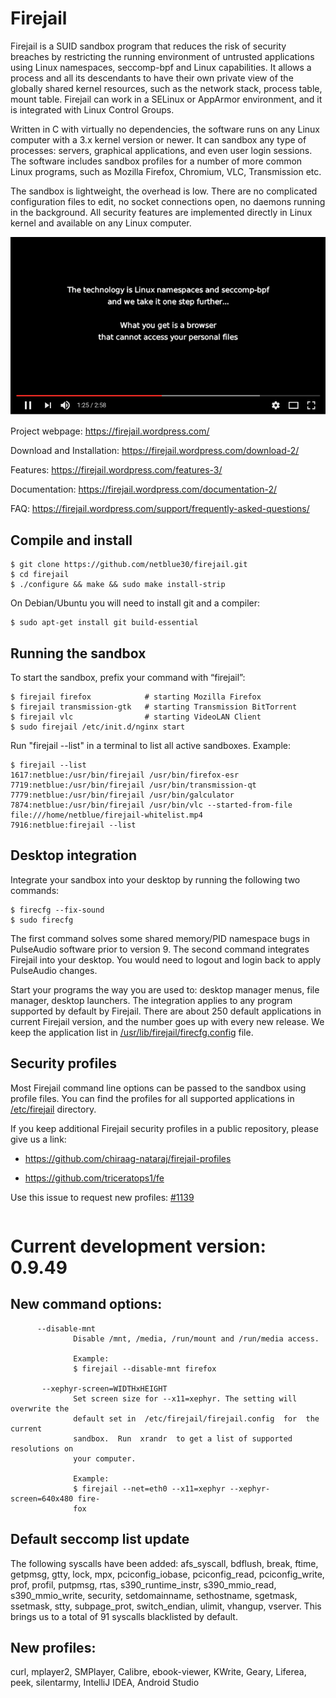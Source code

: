 # Firejail

Firejail is a SUID sandbox program that reduces the risk of security breaches by restricting
the running environment of untrusted applications using Linux namespaces, seccomp-bpf
and Linux capabilities. It allows a process and all its descendants to have their own private
view of the globally shared kernel resources, such as the network stack, process table, mount table.
Firejail can work in a SELinux or AppArmor environment, and it is integrated with Linux Control Groups.

Written in C with virtually no dependencies, the software runs on any Linux computer with a 3.x kernel
version or newer. It can sandbox any type of processes: servers, graphical applications, and even
user login sessions. The software includes sandbox profiles for a number of more common Linux programs,
such as Mozilla Firefox, Chromium, VLC, Transmission etc.

The sandbox is lightweight, the overhead is low. There are no complicated configuration files to edit,
no socket connections open, no daemons running in the background. All security features are
implemented directly in Linux kernel and available on any Linux computer. 

[![About Firejail](video.png)](http://www.youtube.com/watch?v=Yk1HVPOeoTc)


Project webpage: https://firejail.wordpress.com/

Download and Installation: https://firejail.wordpress.com/download-2/

Features: https://firejail.wordpress.com/features-3/

Documentation: https://firejail.wordpress.com/documentation-2/

FAQ: https://firejail.wordpress.com/support/frequently-asked-questions/


## Compile and install
`````
$ git clone https://github.com/netblue30/firejail.git
$ cd firejail
$ ./configure && make && sudo make install-strip
`````
On Debian/Ubuntu you will need to install git and a compiler:
`````
$ sudo apt-get install git build-essential
`````


## Running the sandbox

To start the sandbox, prefix your command with “firejail”:

`````
$ firejail firefox            # starting Mozilla Firefox
$ firejail transmission-gtk   # starting Transmission BitTorrent
$ firejail vlc                # starting VideoLAN Client
$ sudo firejail /etc/init.d/nginx start
`````
Run "firejail --list" in a terminal to list all active sandboxes. Example:
`````
$ firejail --list
1617:netblue:/usr/bin/firejail /usr/bin/firefox-esr 
7719:netblue:/usr/bin/firejail /usr/bin/transmission-qt 
7779:netblue:/usr/bin/firejail /usr/bin/galculator 
7874:netblue:/usr/bin/firejail /usr/bin/vlc --started-from-file file:///home/netblue/firejail-whitelist.mp4 
7916:netblue:firejail --list 
`````

## Desktop integration

Integrate your sandbox into your desktop by running the following two commands:
`````
$ firecfg --fix-sound
$ sudo firecfg
`````

The first command solves some shared memory/PID namespace bugs in PulseAudio software prior to version 9. 
The second command integrates Firejail into your desktop. You would need to logout and login back to apply 
PulseAudio changes.

Start your programs the way you are used to: desktop manager menus, file manager, desktop launchers. 
The integration applies to any program supported by default by Firejail. There are about 250 default applications 
in current Firejail version, and the number goes up with every new release. 
We keep the application list in [/usr/lib/firejail/firecfg.config](https://github.com/netblue30/firejail/blob/master/src/firecfg/firecfg.config) file.

## Security profiles

Most Firejail command line options can be passed to the sandbox using profile files.
You can find the profiles for all supported applications in [/etc/firejail](https://github.com/netblue30/firejail/tree/master/etc) directory.

If you keep additional Firejail security profiles in a public repository, please give us a link:

* https://github.com/chiraag-nataraj/firejail-profiles

* https://github.com/triceratops1/fe

Use this issue to request new profiles: [#1139](https://github.com/netblue30/firejail/issues/1139)
`````

`````
# Current development version: 0.9.49

## New command options:
`````
      --disable-mnt
              Disable /mnt, /media, /run/mount and /run/media access.

              Example:
              $ firejail --disable-mnt firefox

       --xephyr-screen=WIDTHxHEIGHT
              Set screen size for --x11=xephyr. The setting will overwrite the
              default set in  /etc/firejail/firejail.config  for  the  current
              sandbox.  Run  xrandr  to get a list of supported resolutions on
              your computer.

              Example:
              $ firejail --net=eth0 --x11=xephyr --xephyr-screen=640x480 fire‐
              fox
`````

## Default seccomp list update

The following syscalls have been added: 
afs_syscall, bdflush, break, ftime, getpmsg, gtty, lock, mpx, pciconfig_iobase, pciconfig_read,
pciconfig_write, prof, profil, putpmsg, rtas, s390_runtime_instr, s390_mmio_read, s390_mmio_write,
security, setdomainname,  sethostname, sgetmask, ssetmask, stty, subpage_prot, switch_endian,
ulimit, vhangup, vserver. This brings us to a total of 91 syscalls blacklisted by default.



## New profiles:

curl, mplayer2, SMPlayer, Calibre, ebook-viewer, KWrite, Geary, Liferea, peek, silentarmy, IntelliJ IDEA, Android Studio

